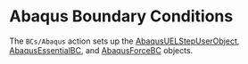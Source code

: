 # Abaqus Boundary Conditions

The `BCs/Abaqus` action sets up the [AbaqusUELStepUserObject](AbaqusUELStepUserObject.md), [AbaqusEssentialBC](AbaqusEssentialBC.md), and [AbaqusForceBC](AbaqusForceBC.md) objects.
